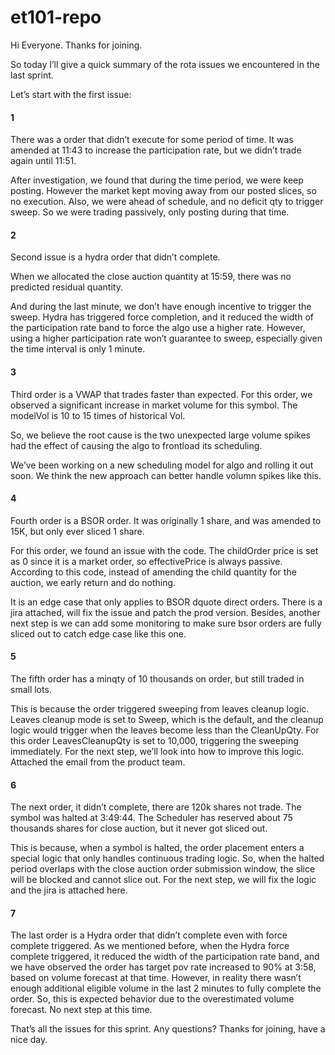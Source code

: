 # et101-repo


Hi Everyone. Thanks for joining.

So today I’ll give a quick summary of the rota issues we encountered in the last sprint. 

Let’s start with the first issue:

#### 1
There was a order that didn’t execute for some period of time. It was amended at 11:43 to increase the participation rate, but we didn’t trade again until 11:51. 


After investigation, we found that during the time period, we were keep posting. However the market kept moving away from our posted slices, so no execution.
Also, we were ahead of schedule, and no deficit qty to trigger sweep. So we were trading passively, only posting during that time.


#### 2
Second issue is a hydra order that didn’t complete.


When we allocated the close auction quantity at 15:59, there was no predicted residual quantity.


And during the last minute, we don’t have enough incentive to trigger the sweep. Hydra has triggered force completion, and it reduced the width of the participation rate band to force the algo use a higher rate. However, using a higher participation rate won’t guarantee to sweep, especially given the time interval is only 1 minute.

#### 3
Third order is a VWAP that trades faster than expected.
For this order, we observed a significant increase in market volume for this symbol. The modelVol is 10 to 15 times of historical Vol.


So, we believe the root cause is the two unexpected large volume spikes had the effect of causing the algo to frontload its scheduling.


We’ve been working on a new scheduling model for algo and rolling it out soon. We think the new approach can better handle volumn spikes like this.

#### 4 
Fourth order is a BSOR order. It was originally 1 share, and was amended to 15K, but only ever sliced 1 share.


For this order, we found an issue with the code. The childOrder price is set as 0 since it is a market order, so effectivePrice is always passive.
According to this code, instead of amending the child quantity for the auction, we early return and do nothing.


It is an edge case that only applies to BSOR dquote direct orders. There is a jira attached, will fix the issue and patch the prod version. Besides, another next step is we can add some monitoring to make sure bsor orders are fully sliced out to catch edge case like this one.


#### 5
The fifth order has a minqty of 10 thousands on order, but still traded in small lots.


This is because the order triggered sweeping from leaves cleanup logic. Leaves cleanup mode is set to Sweep, which is the default, and the cleanup logic would trigger when the leaves become less than the CleanUpQty. For this order LeavesCleanupQty is set to 10,000, triggering the sweeping immediately.
For the next step, we’ll look into how to improve this logic. Attached the email from the product team.

#### 6
The next order, it didn’t complete, there are 120k shares not trade. 
The symbol was halted at 3:49:44. The Scheduler has reserved about 75 thousands shares for close auction, but it never got sliced out. 


This is because, when a symbol is halted, the order placement enters a special logic that only handles continuous trading logic. 
So, when the halted period overlaps with the close auction order submission window, the slice will be blocked and cannot slice out. 
For the next step, we will fix the logic and the jira is attached here.

#### 7
The last order is a Hydra order that didn’t complete even with force complete triggered. As we mentioned before, when the Hydra force complete triggered, it reduced the width of the participation rate band, and we have observed the order has target pov rate increased to 90% at 3:58, based on volume forecast at that time. However, in reality there wasn’t enough additional eligible volume in the last 2 minutes to fully complete the order.
So, this is expected behavior due to the overestimated volume forecast. No next step at this time.



That’s all the issues for this sprint. Any questions?
Thanks for joining, have a nice day.




